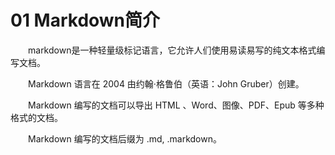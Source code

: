 # 01 Markdown简介
&emsp;&emsp;markdown是一种轻量级标记语言，它允许人们使用易读易写的纯文本格式编写文档。

&emsp;&emsp;Markdown 语言在 2004 由约翰·格鲁伯（英语：John Gruber）创建。

&emsp;&emsp;Markdown 编写的文档可以导出 HTML 、Word、图像、PDF、Epub 等多种
格式的文档。

&emsp;&emsp;Markdown 编写的文档后缀为 .md, .markdown。